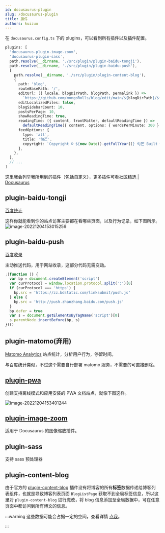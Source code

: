```yaml
---
id: docusaurus-plugin
slug: /docusaurus-plugin
title: 插件
authors: kuizuo
---
```


在 `docusaurus.config.ts` 下的 plugins，可以看到所有插件以及插件配置。

```typescript title='docusaurus.config.ts' icon='logos:docusaurus'
plugins: [
  'docusaurus-plugin-image-zoom',
  'docusaurus-plugin-sass',
  path.resolve(__dirname, './src/plugin/plugin-baidu-tongji'),
  path.resolve(__dirname, './src/plugin/plugin-baidu-push'),
  [
    path.resolve(__dirname, './src/plugin/plugin-content-blog'),
    {
      path: 'blog',
      routeBasePath: '/',
      editUrl: ({ locale, blogDirPath, blogPath, permalink }) =>
        `https://github.com/mongoRolls/blog/edit/main/${blogDirPath}/${blogPath}`,
      editLocalizedFiles: false,
      blogSidebarCount: 10,
      postsPerPage: 10,
      showReadingTime: true,
      readingTime: ({ content, frontMatter, defaultReadingTime }) =>
        defaultReadingTime({ content, options: { wordsPerMinute: 300 } }),
      feedOptions: {
        type: 'all',
        title: '句芒',
        copyright: `Copyright © ${new Date().getFullYear()} 句芒 Built with Docusaurus.<p><a href="http://beian.miit.gov.cn/" class="footer_lin">${beian}</a></p>`,
      },
    },
  ],
  // ...
]
```

这里我会列举我所用到的插件（包括自定义），更多插件可看[社区精选 | Docusaurus](https://docusaurus.io/zh-CN/community/resources#community-plugins)

## plugin-baidu-tongji

[百度统计](https://tongji.baidu.com/web/welcome/login)

这样你就能看到你的站点访客主要都在看哪些页面，以及行为记录，如下图所示。![image-20221204153015256](https://img.mongorolls.cn/image-20221204153015256.png)

## plugin-baidu-push

[百度收录](https://ziyuan.baidu.com/dailysubmit/index)

主动推送代码，用于网站收录，这部分代码无需变动。

```javascript title="src/plugins/plugin-baidu-push/index.js"
;(function () {
  var bp = document.createElement('script')
  var curProtocol = window.location.protocol.split(':')[0]
  if (curProtocol === 'https') {
    bp.src = 'https://zz.bdstatic.com/linksubmit/push.js'
  } else {
    bp.src = 'http://push.zhanzhang.baidu.com/push.js'
  }
  bp.defer = true
  var s = document.getElementsByTagName('script')[0]
  s.parentNode.insertBefore(bp, s)
})()
```

## plugin-matomo(弃用)

[Matomo Analytics](https://matomo.org/) 站点统计，分析用户行为，停留时间。

与百度统计类似，不过这个需要自行部署 matomo 服务，不需要的可直接删除。

## [plugin-pwa](https://docusaurus.io/zh-CN/docs/api/plugins/@docusaurus/plugin-pwa)

创建支持离线模式和应用安装的 PWA 文档站点，就像下图这样。

![image-20221204153401244](https://img.mongorolls.cn/image-20221204153401244.png)

## [plugin-image-zoom](https://github.com/flexanalytics/plugin-image-zoom)

适用于 Docusaurus 的图像缩放插件。

## plugin-sass

支持 sass 预处理器

## plugin-content-blog

由于官方的 [plugin-content-blog](https://docusaurus.io/zh-CN/docs/api/plugins/@docusaurus/plugin-content-blog) 插件没有将博客的所有**标签**数据传递给博客列表组件，也就是导致博客列表页面 `BlogListPage` 获取不到全局标签信息，所以这里对 `plugin-content-blog` 进行魔改，将 blog 信息添加至全局数据中，可在任意页面中都访问到所有博文的信息。

:::warning 这些数据可能会占据一定的空间，查看详情 [点我](https://github.com/facebook/docusaurus/pull/7163#issuecomment-1096780257)。

:::
